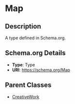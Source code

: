 # Map

## Description
A type defined in Schema.org.

## Schema.org Details
- **Type**: Type
- **URI**: https://schema.org/Map

## Parent Classes
- [CreativeWork](../CreativeWork.md)


